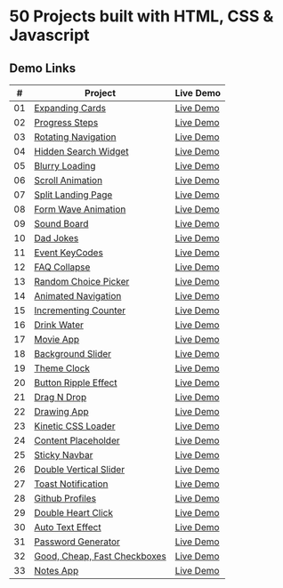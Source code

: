 # 50 Projects built with HTML, CSS & Javascript

## Demo Links

| #   | Project                                                                                                                        | Live Demo                                                                                                 |
| --- | ------------------------------------------------------------------------------------------------------------------------------ | --------------------------------------------------------------------------------------------------------- |
| 01  | [Expanding Cards](https://github.com/aykutulis/50-projects-html-css-js/tree/master/01-expanding-cards)                         | [Live Demo](https://aykutulis.github.io/50-projects-html-css-js/01-expanding-cards/index.html)            |
| 02  | [Progress Steps](https://github.com/aykutulis/50-projects-html-css-js/tree/master/02-progress-steps)                           | [Live Demo](https://aykutulis.github.io/50-projects-html-css-js/02-progress-steps/index.html)             |
| 03  | [Rotating Navigation](https://github.com/aykutulis/50-projects-html-css-js/tree/master/03-rotating-navigation)                 | [Live Demo](https://aykutulis.github.io/50-projects-html-css-js/03-rotating-navigation/index.html)        |
| 04  | [Hidden Search Widget](https://github.com/aykutulis/50-projects-html-css-js/tree/master/04-hidden-search-widget)               | [Live Demo](https://aykutulis.github.io/50-projects-html-css-js/04-hidden-search-widget/index.html)       |
| 05  | [Blurry Loading](https://github.com/aykutulis/50-projects-html-css-js/tree/master/05-blurry-loading)                           | [Live Demo](https://aykutulis.github.io/50-projects-html-css-js/05-blurry-loading/index.html)             |
| 06  | [Scroll Animation](https://github.com/aykutulis/50-projects-html-css-js/tree/master/06-scroll-animation)                       | [Live Demo](https://aykutulis.github.io/50-projects-html-css-js/06-scroll-animation/index.html)           |
| 07  | [Split Landing Page](https://github.com/aykutulis/50-projects-html-css-js/tree/master/07-split-landing-page)                   | [Live Demo](https://aykutulis.github.io/50-projects-html-css-js/07-split-landing-page/index.html)         |
| 08  | [Form Wave Animation](https://github.com/aykutulis/50-projects-html-css-js/tree/master/08-form-wave-animation)                 | [Live Demo](https://aykutulis.github.io/50-projects-html-css-js/08-form-wave-animation/index.html)        |
| 09  | [Sound Board](https://github.com/aykutulis/50-projects-html-css-js/tree/master/09-sound-board)                                 | [Live Demo](https://aykutulis.github.io/50-projects-html-css-js/09-sound-board/index.html)                |
| 10  | [Dad Jokes](https://github.com/aykutulis/50-projects-html-css-js/tree/master/10-dad-jokes)                                     | [Live Demo](https://aykutulis.github.io/50-projects-html-css-js/10-dad-jokes/index.html)                  |
| 11  | [Event KeyCodes](https://github.com/aykutulis/50-projects-html-css-js/tree/master/11-event-key-codes)                          | [Live Demo](https://aykutulis.github.io/50-projects-html-css-js/11-event-key-codes/index.html)            |
| 12  | [FAQ Collapse](https://github.com/aykutulis/50-projects-html-css-js/tree/master/12-faq-collapse)                               | [Live Demo](https://aykutulis.github.io/50-projects-html-css-js/12-faq-collapse/index.html)               |
| 13  | [Random Choice Picker](https://github.com/aykutulis/50-projects-html-css-js/tree/master/13-random-choice-picker)               | [Live Demo](https://aykutulis.github.io/50-projects-html-css-js/13-random-choice-picker/index.html)       |
| 14  | [Animated Navigation](https://github.com/aykutulis/50-projects-html-css-js/tree/master/14-animated-navigation)                 | [Live Demo](https://aykutulis.github.io/50-projects-html-css-js/14-animated-navigation/index.html)        |
| 15  | [Incrementing Counter](https://github.com/aykutulis/50-projects-html-css-js/tree/master/15-incrementing-counter)               | [Live Demo](https://aykutulis.github.io/50-projects-html-css-js/15-incrementing-counter/index.html)       |
| 16  | [Drink Water](https://github.com/aykutulis/50-projects-html-css-js/tree/master/16-drink-water)                                 | [Live Demo](https://aykutulis.github.io/50-projects-html-css-js/16-drink-water/index.html)                |
| 17  | [Movie App](https://github.com/aykutulis/50-projects-html-css-js/tree/master/17-movie-app)                                     | [Live Demo](https://aykutulis.github.io/50-projects-html-css-js/17-movie-app/index.html)                  |
| 18  | [Background Slider](https://github.com/aykutulis/50-projects-html-css-js/tree/master/18-background-slider)                     | [Live Demo](https://aykutulis.github.io/50-projects-html-css-js/18-background-slider/index.html)          |
| 19  | [Theme Clock](https://github.com/aykutulis/50-projects-html-css-js/tree/master/19-theme-clock)                                 | [Live Demo](https://aykutulis.github.io/50-projects-html-css-js/19-theme-clock/index.html)                |
| 20  | [Button Ripple Effect](https://github.com/aykutulis/50-projects-html-css-js/tree/master/20-button-ripple-effect)               | [Live Demo](https://aykutulis.github.io/50-projects-html-css-js/20-button-ripple-effect/index.html)       |
| 21  | [Drag N Drop](https://github.com/aykutulis/50-projects-html-css-js/tree/master/21-drag-n-drop)                                 | [Live Demo](https://aykutulis.github.io/50-projects-html-css-js/21-drag-n-drop/index.html)                |
| 22  | [Drawing App](https://github.com/aykutulis/50-projects-html-css-js/tree/master/22-drawing-app)                                 | [Live Demo](https://aykutulis.github.io/50-projects-html-css-js/22-drawing-app/index.html)                |
| 23  | [Kinetic CSS Loader](https://github.com/aykutulis/50-projects-html-css-js/tree/master/23-kinetic-css-loader)                   | [Live Demo](https://aykutulis.github.io/50-projects-html-css-js/23-kinetic-css-loader/index.html)         |
| 24  | [Content Placeholder](https://github.com/aykutulis/50-projects-html-css-js/tree/master/24-content-placeholder)                 | [Live Demo](https://aykutulis.github.io/50-projects-html-css-js/24-content-placeholder/index.html)        |
| 25  | [Sticky Navbar](https://github.com/aykutulis/50-projects-html-css-js/tree/master/25-sticky-navbar)                             | [Live Demo](https://aykutulis.github.io/50-projects-html-css-js/25-sticky-navbar/index.html)              |
| 26  | [Double Vertical Slider](https://github.com/aykutulis/50-projects-html-css-js/tree/master/26-double-vertical-slider)           | [Live Demo](https://aykutulis.github.io/50-projects-html-css-js/26-double-vertical-slider/index.html)     |
| 27  | [Toast Notification](https://github.com/aykutulis/50-projects-html-css-js/tree/master/27-toast-notification)                   | [Live Demo](https://aykutulis.github.io/50-projects-html-css-js/27-toast-notification/index.html)         |
| 28  | [Github Profiles](https://github.com/aykutulis/50-projects-html-css-js/tree/master/28-github-profiles)                         | [Live Demo](https://aykutulis.github.io/50-projects-html-css-js/28-github-profiles/index.html)            |
| 29  | [Double Heart Click](https://github.com/aykutulis/50-projects-html-css-js/tree/master/29-double-heart-click)                   | [Live Demo](https://aykutulis.github.io/50-projects-html-css-js/29-double-heart-click/index.html)         |
| 30  | [Auto Text Effect](https://github.com/aykutulis/50-projects-html-css-js/tree/master/30-auto-text-effect)                       | [Live Demo](https://aykutulis.github.io/50-projects-html-css-js/30-auto-text-effect/index.html)           |
| 31  | [Password Generator](https://github.com/aykutulis/50-projects-html-css-js/tree/master/31-password-generator)                   | [Live Demo](https://aykutulis.github.io/50-projects-html-css-js/31-password-generator/index.html)         |
| 32  | [Good, Cheap, Fast Checkboxes](https://github.com/aykutulis/50-projects-html-css-js/tree/master/32-good-cheap-fast-checkboxes) | [Live Demo](https://aykutulis.github.io/50-projects-html-css-js/32-good-cheap-fast-checkboxes/index.html) |
| 33  | [Notes App](https://github.com/aykutulis/50-projects-html-css-js/tree/master/33-notes-app)                                     | [Live Demo](https://aykutulis.github.io/50-projects-html-css-js/33-notes-app/index.html)                  |
